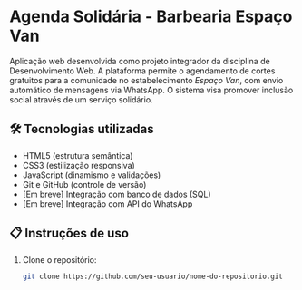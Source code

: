 # Agenda Solidária - Barbearia Espaço Van

Aplicação web desenvolvida como projeto integrador da disciplina de Desenvolvimento Web. A plataforma permite o agendamento de cortes gratuitos para a comunidade no estabelecimento *Espaço Van*, com envio automático de mensagens via WhatsApp. O sistema visa promover inclusão social através de um serviço solidário.

## 🛠 Tecnologias utilizadas
- HTML5 (estrutura semântica)
- CSS3 (estilização responsiva)
- JavaScript (dinamismo e validações)
- Git e GitHub (controle de versão)
- [Em breve] Integração com banco de dados (SQL)
- [Em breve] Integração com API do WhatsApp

## 📋 Instruções de uso
1. Clone o repositório:
   ```bash
   git clone https://github.com/seu-usuario/nome-do-repositorio.git
